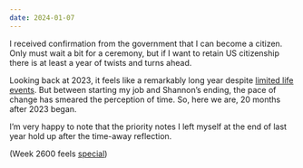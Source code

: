```yaml
---
date: 2024-01-07
---
```


I received confirmation from the government that I can become a citizen. Only must wait a bit for a ceremony, but if I want to retain US citizenship there is at least a year of twists and turns ahead.

Looking back at 2023, it feels like a remarkably long year despite [limited life events](/logs/events/). But between starting my job and Shannon’s ending, the pace of change has smeared the perception of time. So, here we are, 20 months after 2023 began.

I’m very happy to note that the priority notes I left myself at the end of last year hold up after the time-away reflection.

(Week 2600 feels [special](https://en.wikipedia.org/wiki/2600_hertz))